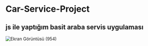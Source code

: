 # Car-Service-Project

## js ile yaptığım basit araba servis uygulaması
![Ekran Görüntüsü (954)](https://github.com/user-attachments/assets/e4424c1e-d5c6-47b0-967b-ba3d0bcf082c)

